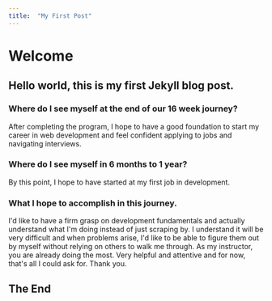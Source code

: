 ```yaml
---                                           
title:  "My First Post"
---
```


# Welcome 

## Hello world, this is my first Jekyll blog post. 

### Where do I see myself at the end of our 16 week journey?

After completing the program, I hope to have a good foundation to start my career in web development and feel confident applying to jobs and navigating interviews.

### Where do I see myself in 6 months to 1 year?

By this point, I hope to have started at my first job in development.

### What I hope to accomplish in this journey.

I'd like to have a firm grasp on development fundamentals and actually understand what I'm doing instead of just scraping by. I understand it will be very difficult and when problems arise, I'd like to be able to figure them out by myself without relying on others to walk me through. As my instructor, you are already doing the most. Very helpful and attentive and for now, that's all I could ask for. Thank you.

## The End

